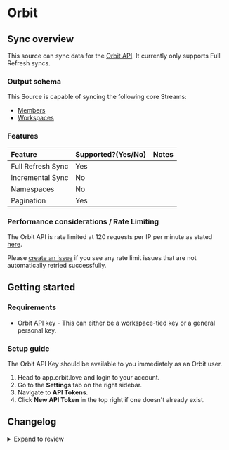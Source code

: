 # Orbit

## Sync overview

This source can sync data for the [Orbit API](https://docs.orbit.love/reference/about-the-orbit-api). It currently only supports Full Refresh syncs.

### Output schema

This Source is capable of syncing the following core Streams:

- [Members](https://api.orbit.love/reference/get_workspace-slug-members)
- [Workspaces](https://docs.orbit.love/reference/get_workspaces-workspace-slug)

### Features

| Feature           | Supported?\(Yes/No\) | Notes |
| :---------------- | :------------------- | :---- |
| Full Refresh Sync | Yes                  |       |
| Incremental Sync  | No                   |       |
| Namespaces        | No                   |       |
| Pagination        | Yes                  |       |

### Performance considerations / Rate Limiting

The Orbit API is rate limited at 120 requests per IP per minute as stated [here](https://docs.orbit.love/reference/rate-limiting).

Please [create an issue](https://github.com/airbytehq/airbyte/issues) if you see any rate limit issues that are not automatically retried successfully.

## Getting started

### Requirements

- Orbit API key - This can either be a workspace-tied key or a general personal key.

### Setup guide

The Orbit API Key should be available to you immediately as an Orbit user.

1. Head to app.orbit.love and login to your account.
2. Go to the **Settings** tab on the right sidebar.
3. Navigate to **API Tokens**.
4. Click **New API Token** in the top right if one doesn't already exist.

## Changelog

<details>
  <summary>Expand to review</summary>

| Version | Date       | Pull Request                                             | Subject                                                                         |
| :------ | :--------- | :------------------------------------------------------- | :------------------------------------------------------------------------------ |
| 0.4.0 | 2024-08-15 | [44104](https://github.com/airbytehq/airbyte/pull/44104) | Refactor connector to manifest-only format |
| 0.3.15 | 2024-08-10 | [43697](https://github.com/airbytehq/airbyte/pull/43697) | Update dependencies |
| 0.3.14 | 2024-08-03 | [43188](https://github.com/airbytehq/airbyte/pull/43188) | Update dependencies |
| 0.3.13 | 2024-07-27 | [42388](https://github.com/airbytehq/airbyte/pull/42388) | Update dependencies |
| 0.3.12 | 2024-07-13 | [41770](https://github.com/airbytehq/airbyte/pull/41770) | Update dependencies |
| 0.3.11 | 2024-07-10 | [41428](https://github.com/airbytehq/airbyte/pull/41428) | Update dependencies |
| 0.3.10 | 2024-07-09 | [41216](https://github.com/airbytehq/airbyte/pull/41216) | Update dependencies |
| 0.3.9 | 2024-07-06 | [40974](https://github.com/airbytehq/airbyte/pull/40974) | Update dependencies |
| 0.3.8 | 2024-06-25 | [40293](https://github.com/airbytehq/airbyte/pull/40293) | Update dependencies |
| 0.3.7 | 2024-06-22 | [40041](https://github.com/airbytehq/airbyte/pull/40041) | Update dependencies |
| 0.3.6 | 2024-06-06 | [39179](https://github.com/airbytehq/airbyte/pull/39179) | [autopull] Upgrade base image to v1.2.2 |
| 0.3.5 | 2024-05-28 | [38700](https://github.com/airbytehq/airbyte/pull/38700) | Make compatible with builder |
| 0.3.4 | 2024-04-19 | [37212](https://github.com/airbytehq/airbyte/pull/37212) | Updating to 0.80.0 CDK |
| 0.3.3 | 2024-04-18 | [37212](https://github.com/airbytehq/airbyte/pull/37212) | Manage dependencies with Poetry. |
| 0.3.2 | 2024-04-15 | [37212](https://github.com/airbytehq/airbyte/pull/37212) | Base image migration: remove Dockerfile and use the python-connector-base image |
| 0.3.1 | 2024-04-12 | [37212](https://github.com/airbytehq/airbyte/pull/37212) | schema descriptions |
| 0.3.0 | 2023-10-25 | [30976](https://github.com/airbytehq/airbyte/pull/30976) | Migrate to low-code framework |
| 0.2.0 | 2023-10-23 | [31747](https://github.com/airbytehq/airbyte/pull/31747) | Update schema |
| 0.1.1 | 2022-06-28 | [14208](https://github.com/airbytehq/airbyte/pull/14208) | Remove unused schema |
| 0.1.0 | 2022-06-27 | [13390](https://github.com/airbytehq/airbyte/pull/13390) | Initial Release |

</details>
